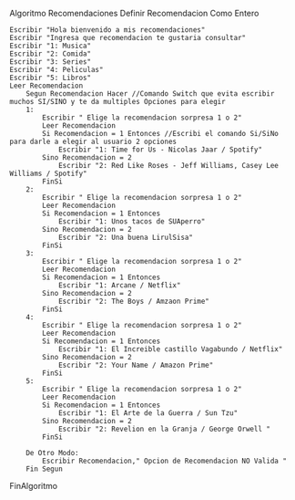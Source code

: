 Algoritmo Recomendaciones
	Definir Recomendacion Como Entero
	
	Escribir "Hola bienvenido a mis recomendaciones"
	Escribir "Ingresa que recomendacion te gustaria consultar"
	Escribir "1: Musica"
	Escribir "2: Comida"
	Escribir "3: Series"
	Escribir "4: Peliculas"
	Escribir "5: Libros"
	Leer Recomendacion
		Segun Recomendacion Hacer //Comando Switch que evita escribir muchos SI/SINO y te da multiples Opciones para elegir
		1:
			Escribir " Elige la recomendacion sorpresa 1 o 2"
			Leer Recomendacion
			Si Recomendacion = 1 Entonces //Escribi el comando Si/SiNo para darle a elegir al usuario 2 opciones 
				Escribir "1: Time for Us - Nicolas Jaar / Spotify"
			Sino Recomendacion = 2 
				Escribir "2: Red Like Roses - Jeff Williams, Casey Lee Williams / Spotify"
			FinSi
		2:
			Escribir " Elige la recomendacion sorpresa 1 o 2"
			Leer Recomendacion
			Si Recomendacion = 1 Entonces
				Escribir "1: Unos tacos de SUAperro"
			Sino Recomendacion = 2 
				Escribir "2: Una buena LirulSisa"
			FinSi
		3:
			Escribir " Elige la recomendacion sorpresa 1 o 2"
			Leer Recomendacion
			Si Recomendacion = 1 Entonces
				Escribir "1: Arcane / Netflix"
			Sino Recomendacion = 2 
				Escribir "2: The Boys / Amzaon Prime"
			FinSi
		4:
			Escribir " Elige la recomendacion sorpresa 1 o 2"
			Leer Recomendacion
			Si Recomendacion = 1 Entonces
				Escribir "1: El Increible castillo Vagabundo / Netflix"
			Sino Recomendacion = 2 
				Escribir "2: Your Name / Amazon Prime"
			FinSi
		5:
			Escribir " Elige la recomendacion sorpresa 1 o 2"
			Leer Recomendacion
			Si Recomendacion = 1 Entonces
				Escribir "1: El Arte de la Guerra / Sun Tzu"
			Sino Recomendacion = 2 
				Escribir "2: Revelion en la Granja / George Orwell "
			FinSi
			
		De Otro Modo:
			Escribir Recomendacion," Opcion de Recomendacion NO Valida "
		Fin Segun
FinAlgoritmo
